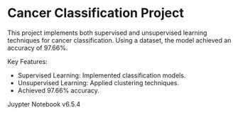 #  Cancer Classification Project
This project implements both supervised and unsupervised learning techniques for cancer classification. Using a dataset, the model achieved an accuracy of 97.66%.

Key Features:
*  Supervised Learning: Implemented classification models.
*  Unsupervised Learning: Applied clustering techniques.
*  Achieved 97.66% accuracy.


Juypter Notebook v6.5.4
